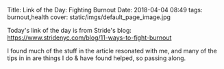 Title: Link of the Day: Fighting Burnout
Date: 2018-04-04 08:49
tags: burnout,health
cover: static/imgs/default_page_image.jpg

Today's link of the day is from Stride's blog: <https://www.stridenyc.com/blog/11-ways-to-fight-burnout>

I found much of the stuff in the article resonated with me, and many of
the tips in in are things I do & have found helped, so passing along.
